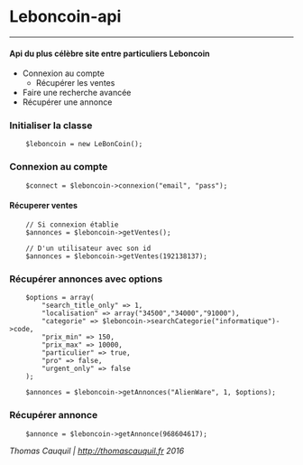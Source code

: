 # Leboncoin-api
***
#### Api du plus célèbre site entre particuliers **Leboncoin**

+ Connexion au compte
    - Récupérer les ventes
+ Faire une recherche avancée
+ Récupérer une annonce

### Initialiser la classe
``` 
    $leboncoin = new LeBonCoin();
```

### Connexion au compte
``` 
    $connect = $leboncoin->connexion("email", "pass");
```

#### Récuperer ventes
``` 
    // Si connexion établie
    $annonces = $leboncoin->getVentes();
    
    // D'un utilisateur avec son id
    $annonces = $leboncoin->getVentes(192138137);
```

### Récupérer annonces avec options
``` 
    $options = array(
		"search_title_only" => 1,
		"localisation" => array("34500","34000","91000"),
		"categorie" => $leboncoin->searchCategorie("informatique")->code,
		"prix_min" => 150,
		"prix_max" => 10000,
		"particulier" => true,
		"pro" => false,
		"urgent_only" => false
	);

	$annonces = $leboncoin->getAnnonces("AlienWare", 1, $options);
```

### Récupérer annonce
``` 
    $annonce = $leboncoin->getAnnonce(968604617);
```

*Thomas Cauquil | http://thomascauquil.fr*
*2016*